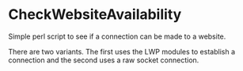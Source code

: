 # CheckWebsiteAvailability

Simple perl script to see if a connection can be made to a website.

There are two variants. The first uses the LWP modules to establish a connection and the second uses a raw socket connection.
